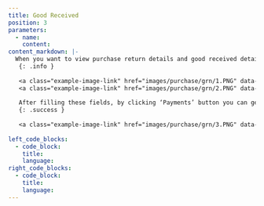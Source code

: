 ```yaml
---
title: Good Received
position: 3
parameters:
  - name:
    content:
content_markdown: |-
  When you want to view purchase return details and good received details, you have to click ‘purchase’ button. If you want to check the goods that received to the company, you have to visit this page. When you click ‘Good received’ button, you can view below interface.Top of the page you can see top suppliers of the company, purchase history of the company and supplier outstanding’s.If you want to add good received information, you have to click ‘New Transaction’ and then below interface will appear.‘Supplier’, ‘Location’ and ‘Item’ fields are autocompleted fields. There also you can add new supplier information and item information by using ‘Add’ button. By clicking ‘Add’ button, you can add several goods into same invoice. 
   {: .info }
   
   <a class="example-image-link" href="images/purchase/grn/1.PNG" data-lightbox="example-1"><img class="example-image" src="images/purchase/grn/1.PNG" alt=""></a> 
   <a class="example-image-link" href="images/purchase/grn/2.PNG" data-lightbox="example-1"><img class="example-image" src="images/purchase/grn/2.PNG" alt=""></a> 
   
   After filling these fields, by clicking ‘Payments’ button you can get below interface. You can select your payment method. There ‘Cheque Bank’, ‘Card Bank’ and ‘Mobile Type’ are autocompleted fields. After filling required fields, you have to click plus mark to complete transaction and then save it.   
   {: .success }
   
   <a class="example-image-link" href="images/purchase/grn/3.PNG" data-lightbox="example-1"><img class="example-image" src="images/purchase/grn/3.PNG" alt=""></a> 
   
left_code_blocks:
  - code_block:
    title:
    language:
right_code_blocks:
  - code_block:
    title:
    language:
---
```

